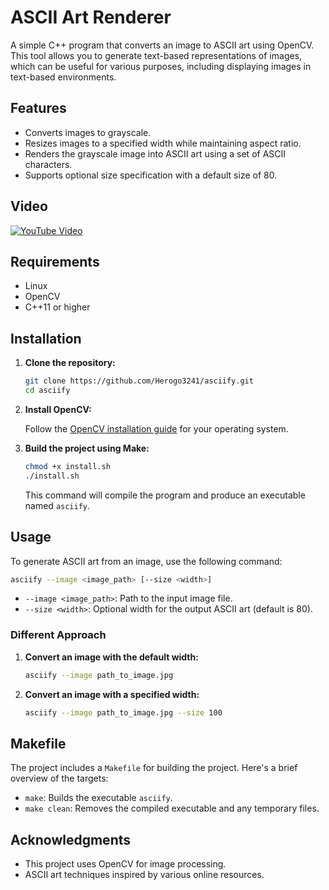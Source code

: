 # ASCII Art Renderer

A simple C++ program that converts an image to ASCII art using OpenCV. This tool allows you to generate text-based representations of images, which can be useful for various purposes, including displaying images in text-based environments.

## Features

- Converts images to grayscale.
- Resizes images to a specified width while maintaining aspect ratio.
- Renders the grayscale image into ASCII art using a set of ASCII characters.
- Supports optional size specification with a default size of 80.

## Video
[![YouTube Video](https://img.youtube.com/vi/DCgSY7DrJ78/0.jpg)](https://youtu.be/DCgSY7DrJ78)


## Requirements


- Linux
- OpenCV
- C++11 or higher

## Installation

1. **Clone the repository:**

   ```bash
   git clone https://github.com/Herogo3241/asciify.git
   cd asciify
   ```

2. **Install OpenCV:**

   Follow the [OpenCV installation guide](https://docs.opencv.org/master/d7/d9f/tutorial_linux_install.html) for your operating system.

3. **Build the project using Make:**

   ```bash
   chmod +x install.sh
   ./install.sh
   ```

   This command will compile the program and produce an executable named `asciify`.

## Usage

To generate ASCII art from an image, use the following command:

```bash
asciify --image <image_path> [--size <width>]
```

- `--image <image_path>`: Path to the input image file.
- `--size <width>`: Optional width for the output ASCII art (default is 80).

### Different Approach

1. **Convert an image with the default width:**

   ```bash
   asciify --image path_to_image.jpg
   ```

2. **Convert an image with a specified width:**

   ```bash
   asciify --image path_to_image.jpg --size 100
   ```

## Makefile

The project includes a `Makefile` for building the project. Here's a brief overview of the targets:

- `make`: Builds the executable `asciify`.
- `make clean`: Removes the compiled executable and any temporary files.


## Acknowledgments

- This project uses OpenCV for image processing.
- ASCII art techniques inspired by various online resources.

